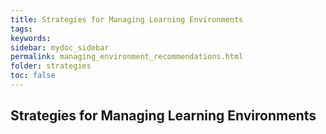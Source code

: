 ```yaml
---
title: Strategies for Managing Learning Environments
tags: 
keywords: 
sidebar: mydoc_sidebar
permalink: managing_environment_recommendations.html
folder: strategies
toc: false
---
```


## Strategies for Managing Learning Environments


